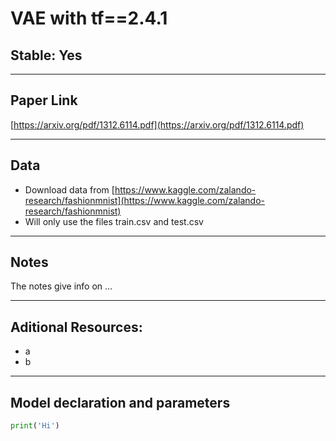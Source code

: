 # VAE with tf==2.4.1
## Stable: Yes

---

## Paper Link
[https://arxiv.org/pdf/1312.6114.pdf](https://arxiv.org/pdf/1312.6114.pdf)

---

## Data
* Download data from [https://www.kaggle.com/zalando-research/fashionmnist](https://www.kaggle.com/zalando-research/fashionmnist)
* Will only use the files train.csv and test.csv

---

## Notes
The notes give info on ...

---

## Aditional Resources:
* a
* b

---

## Model declaration and parameters
```Python
print('Hi')
```

